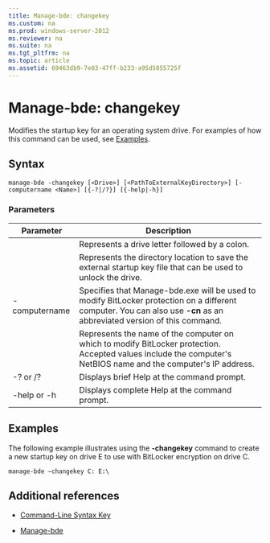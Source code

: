 ```yaml
---
title: Manage-bde: changekey
ms.custom: na
ms.prod: windows-server-2012
ms.reviewer: na
ms.suite: na
ms.tgt_pltfrm: na
ms.topic: article
ms.assetid: 69463db9-7e03-47ff-b233-a95d5055725f
---
```

# Manage-bde: changekey
Modifies the startup key for an operating system drive. For examples of how this command can be used, see [Examples](#BKMK_Examples).  
  
## Syntax  
  
```  
manage-bde -changekey [<Drive>] [<PathToExternalKeyDirectory>] [-computername <Name>] [{-?|/?}] [{-help|-h}]  
```  
  
### Parameters  
  
|Parameter|Description|  
|-------------|---------------|  
|<Drive>|Represents a drive letter followed by a colon.|  
|<PathToExternalKeyDirectory>|Represents the directory location to save the external startup key file that can be used to unlock the drive.|  
|\-computername|Specifies that Manage\-bde.exe will be used to modify BitLocker protection on a different computer. You can also use **\-cn** as an abbreviated version of this command.|  
|<Name>|Represents the name of the computer on which to modify BitLocker protection. Accepted values include the computer's NetBIOS name and the computer's IP address.|  
|\-? or \/?|Displays brief Help at the command prompt.|  
|\-help or \-h|Displays complete Help at the command prompt.|  
  
## <a name="BKMK_Examples"></a>Examples  
The following example illustrates using the **\-changekey** command to create a new startup key on drive E to use with BitLocker encryption on drive C.  
  
```  
manage-bde –changekey C: E:\  
```  
  
## Additional references  
  
-   [Command-Line Syntax Key](Command-Line-Syntax-Key.md)  
  
-   [Manage-bde](Manage-bde.md)  
  

